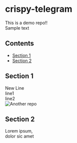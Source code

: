 # crispy-telegram
This is a demo repo!!  
Sample text
## Contents
* [Section 1](#section-1)
* [Section 2](#section-2)
## Section 1
New Line  
line1  
line2  
![Another repo](https://thestayathomechef.com/wp-content/uploads/2013/06/15-Minute-Italian-Summer-Garden-Pasta-1.jpg)
## Section 2
Lorem ipsum,  
dolor sic amet
